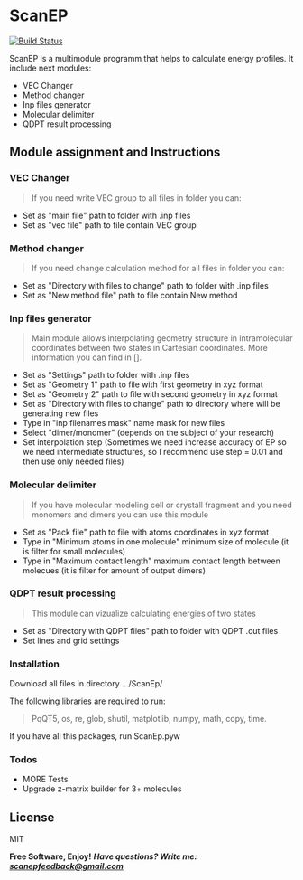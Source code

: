 # ScanEP


[![Build Status](https://travis-ci.org/joemccann/dillinger.svg?branch=master)](https://travis-ci.org/joemccann/dillinger)

ScanEP is a multimodule programm that helps to calculate energy profiles. It include next modules:
  - VEC Changer
  - Method changer
  - Inp files generator
  - Molecular delimiter
  - QDPT result processing

## Module assignment and Instructions
### VEC Changer
>If you need write VEC group to all files in folder you can:
  - Set as "main file" path to folder with .inp files
  - Set as "vec file" path to file contain VEC group

### Method changer
>If you need change calculation method for all files in folder you can:
  - Set as "Directory with files to change" path to folder with .inp files
  - Set as "New method file" path to file contain New method

### Inp files generator

> Main module allows interpolating geometry structure in intramolecular coordinates between two states in Cartesian coordinates. More information you can find in [].
  - Set as "Settings" path to folder with .inp files
  - Set as "Geometry 1" path to file with first geometry in xyz format
  - Set as "Geometry 2" path to file with second geometry in xyz format 
  - Set as "Directory with files to change" path to directory where will be generating new files
  - Type in "inp filenames mask" name mask for new files
  - Select "dimer/monomer" (depends on the subject of your research)
  - Set interpolation step (Sometimes we need increase accuracy of EP so we need intermediate structures, so I recommend use step = 0.01 and then use only needed files)

### Molecular delimiter
> If you have molecular modeling cell or crystall fragment and you need monomers and dimers you can use this module
  - Set as "Pack file" path to file with atoms coordinates in xyz format
  - Type in "Minimum atoms in one molecule" minimum size of molecule (it is filter for small molecules)
  - Type in "Maximum contact length" maximum contact length between molecues (it is filter for amount of output dimers)  

### QDPT result processing
>This module can vizualize calculating energies of two states
  - Set as "Directory with QDPT files" path to folder with QDPT .out files
  - Set lines and grid settings

### Installation

Download all files in directory .../ScanEp/

The following libraries are required to run:
>PqQT5, os, re, glob, shutil, matplotlib, numpy, math, copy, time.

If you have all this packages, run ScanEp.pyw

### Todos

 - MORE Tests
 - Upgrade z-matrix builder for 3+ molecules

License
----

MIT

**Free Software, Enjoy!**
***Have questions? Write me: scanepfeedback@gmail.com*** 
